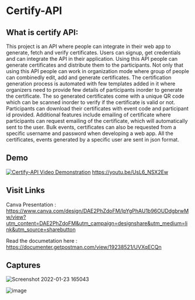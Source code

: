 # Certify-API

## What is certify API:

This project is an API where people can integrate in their web app to generate, fetch and verify certificates. Users can signup, get credentials and can integrate the API in their application. Using this API people can generate certificates and distribute them to the participants. Not only that using this API people can work in organization mode where group of people can combinedly edit, add and generate certificates. The certification generation process is automated with few templates added in it where organizers need to provide few details of participants inorder to generate the certificate. The so generated certificates come with a unique QR code which can be scanned inorder to verify if the certificate is valid or not. Participants can download their certificates with event code and participant id provided. Additional features include emailing of certificate where participants can request emailing of the certificate, which will automatically sent to the user. Bulk events, certificates can also be requested from a specific username and password when developing a web app. All the certificates, events generated by a specific user are sent in json format.



## Demo

[![Certify-API Video Demonstration](https://img.youtube.com/vi/UsL6_NSX2Ew/0.jpg)](https://www.youtube.com/watch?v=UsL6_NSX2Ew)
https://youtu.be/UsL6_NSX2Ew

## Visit Links

Canva Presentation : https://www.canva.com/design/DAE2PhZdoFM/IpYgPhAU1b96OUDdgbrwMw/view?utm_content=DAE2PhZdoFM&utm_campaign=designshare&utm_medium=link&utm_source=sharebutton

Read the documetation here : https://documenter.getpostman.com/view/19238521/UVXqECQn


## Captures


![Screenshot 2022-01-23 165043](https://user-images.githubusercontent.com/53993341/150785645-10840f81-6bdb-4e6c-8481-7767f20e475e.png)

![image](https://user-images.githubusercontent.com/53993341/150785381-910d7670-b849-457c-b0cc-23cf7feb72b0.png)
